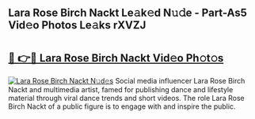 ## Lara Rose Birch Nackt Le𝚊k𝚎d N𝚞𝚍e - Part-As5 Vid𝚎o Photos Le𝚊ks rXVZJ

# <h2><a href="http://fb0za8.evod.top/?m=Lara+Rose+Birch+Nackt">🔗 👉🔴 Lara Rose Birch Nackt Vid𝚎o Ph𝚘t𝚘s</a></h2>

[![Lara Rose Birch Nackt N𝚞d𝚎s](https://i.imgur.com/8V9OHl7.gif)](http://fb0za8.evod.top/?m=Lara+Rose+Birch+Nackt)
Social media influencer Lara Rose Birch Nackt and multimedia artist, famed for publishing dance and lifestyle material through viral dance trends and short videos. The role Lara Rose Birch Nackt of a public figure is to engage with and inspire the public. 
